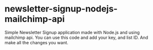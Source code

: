 # newsletter-signup-nodejs-mailchimp-api
Simple Newsletter Signup application made with Node.js and using mailchimp api.
You can use this code and add your key, and list ID. And make all the changes you want.
